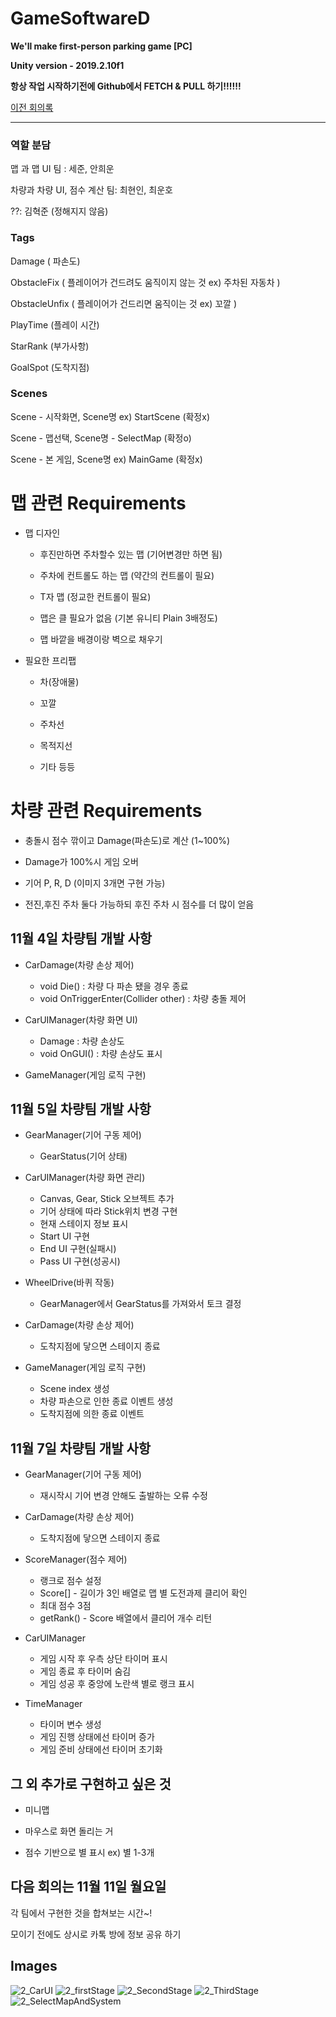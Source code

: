 # GameSoftwareD

**We'll make first-person parking game [PC]**

**Unity version - 2019.2.10f1**

**항상 작업 시작하기전에 Github에서 FETCH & PULL 하기!!!!!!**

[이전 회의록](https://github.com/anheew1/GameSoftwareD/wiki/1st-Meeting-Log)

---
### 역할 분담

맵 과 맵 UI 팀 : 세준, 안희운

차량과 차량 UI, 점수 계산 팀: 최현인, 최운호

??: 김혁준 (정해지지 않음)

### Tags
Damage ( 파손도)

ObstacleFix ( 플레이어가 건드려도 움직이지 않는 것 ex) 주차된 자동차 )

ObstacleUnfix ( 플레이어가 건드리면 움직이는 것 ex) 꼬깔 )

PlayTime (플레이 시간)

StarRank (부가사항)

GoalSpot (도착지점)

### Scenes
Scene - 시작화면, Scene명 ex) StartScene (확정x)

Scene - 맵선택,  Scene명 - SelectMap (확정o) 

Scene - 본 게임, Scene명 ex) MainGame (확정x)

# 맵 관련 Requirements
* 맵 디자인

    * 후진만하면 주차할수 있는 맵 (기어변경만 하면 됨)

    * 주차에 컨트롤도 하는 맵 (약간의 컨트롤이 필요)

    * T자 맵 (정교한 컨트롤이 필요)

    * 맵은 클 필요가 없음 (기본 유니티 Plain 3배정도)

    * 맵 바깥을 배경이랑 벽으로 채우기

* 필요한 프리팹 

    * 차(장애물)

    * 꼬깔

    * 주차선

    * 목적지선 

    * 기타 등등

# 차량 관련 Requirements

* 충돌시 점수 깎이고 Damage(파손도)로 계산 (1~100%)

* Damage가 100%시 게임 오버

* 기어 
P,
R,
D
(이미지 3개면 구현 가능)

* 전진,후진 주차 둘다 가능하되 후진 주차 시 점수를 더 많이 얻음

## 11월 4일 차량팀 개발 사항
* CarDamage(차량 손상 제어)
   * void Die() : 차량 다 파손 됐을 경우 종료
   * void  OnTriggerEnter(Collider other) : 차량 충돌 제어

* CarUIManager(차량 화면 UI)
   * Damage : 차량 손상도
   * void OnGUI() : 차량 손상도 표시

* GameManager(게임 로직 구현) 

## 11월 5일 차량팀 개발 사항
* GearManager(기어 구동 제어)
   * GearStatus(기어 상태)

* CarUIManager(차량 화면 관리)
   * Canvas, Gear, Stick 오브젝트 추가
   * 기어 상태에 따라 Stick위치 변경 구현
   * 현재 스테이지 정보 표시
   * Start UI 구현
   * End UI 구현(실패시)
   * Pass UI 구현(성공시)
   
* WheelDrive(바퀴 작동)
   * GearManager에서 GearStatus를 가져와서 토크 결정  

* CarDamage(차량 손상 제어)
   * 도착지점에 닿으면 스테이지 종료
 
* GameManager(게임 로직 구현) 
   * Scene index 생성
   * 차량 파손으로 인한 종료 이벤트 생성
   * 도착지점에 의한 종료 이벤트

## 11월 7일 차량팀 개발 사항
* GearManager(기어 구동 제어)
   * 재시작시 기어 변경 안해도 출발하는 오류 수정

* CarDamage(차량 손상 제어)
   * 도착지점에 닿으면 스테이지 종료
 
* ScoreManager(점수 제어)
   * 랭크로 점수 설정
   * Score[] - 길이가 3인 배열로 맵 별 도전과제 클리어 확인
   * 최대 점수 3점
   * getRank() - Score 배열에서 클리어 개수 리턴

* CarUIManager
   * 게임 시작 후 우측 상단 타이머 표시
   * 게임 종료 후 타이머 숨김
   * 게임 성공 후 중앙에 노란색 별로 랭크 표시

* TimeManager
   * 타이머 변수 생성
   * 게임 진행 상태에선 타이머 증가
   * 게임 준비 상태에선 타이머 초기화

## 그 외 추가로 구현하고 싶은 것
* 미니맵

* 마우스로 화면 돌리는 거

* 점수 기반으로 별 표시 ex) 별 1-3개

## 다음 회의는 11월 11일 월요일 
각 팀에서 구현한 것을 합쳐보는 시간~!


모이기 전에도 상시로 카톡 방에 정보 공유 하기

## Images

![2_CarUI](https://user-images.githubusercontent.com/28583561/67908501-11f36580-fbbf-11e9-99cd-f3977bc94927.jpg)
![2_firstStage](https://user-images.githubusercontent.com/28583561/67908569-4ebf5c80-fbbf-11e9-843c-ab57edeffce5.jpg)
![2_SecondStage](https://user-images.githubusercontent.com/28583561/67908570-4f57f300-fbbf-11e9-956c-e023c8443460.jpg)
![2_ThirdStage](https://user-images.githubusercontent.com/28583561/67908572-4f57f300-fbbf-11e9-9f48-ac6f0472a941.jpg)
![2_SelectMapAndSystem](https://user-images.githubusercontent.com/28583561/67908571-4f57f300-fbbf-11e9-8745-82a47859d529.jpg)
